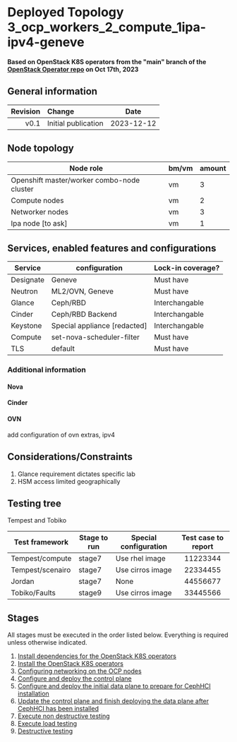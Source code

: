# Deployed Topology 3_ocp_workers_2_compute_1ipa-ipv4-geneve

**Based on OpenStack K8S operators from the "main" branch of the [OpenStack Operator repo](https://github.com/openstack-k8s-operators/openstack-operator/tree/78b3c876eaf9168f9d95b201997ebdc2da42fa02) on Oct 17th, 2023**

## General information

| Revision | Change              |  Date   |
| -------: | :------------------ | :-----: |
|     v0.1 | Initial publication | 2023-12-12 |

## Node topology

| Node role                                  | bm/vm | amount |
|--------------------------------------------|-------|--------|
| Openshift master/worker combo-node cluster | vm    | 3      |
| Compute nodes                              | vm    | 2      |
| Networker nodes                            | vm    | 3      |
| Ipa node [to ask]                          | vm    | 1      |


## Services, enabled features and configurations

| Service   | configuration                | Lock-in coverage?  |
|-----------|------------------------------| ------------------ |
| Designate | Geneve                       | Must have          |
| Neutron   | ML2/OVN, Geneve              | Must have          |
| Glance    | Ceph/RBD                     | Interchangable     |
| Cinder    | Ceph/RBD Backend             | Interchangable     |
| Keystone  | Special appliance [redacted] | Interchangable     |
| Compute   | set-nova-scheduler-filter    | Must have          |
| TLS       | default                      | Must have          |
### Additional information 

#### Nova

#### Cinder

#### OVN
add configuration of ovn extras, ipv4
## Considerations/Constraints

1. Glance requirement dictates specific lab
2. HSM access limited geographically

## Testing tree
Tempest and Tobiko

| Test framework   | Stage to run | Special configuration | Test case to report |
| ---------------- | ------------ | --------------------- | :-----------------: |
| Tempest/compute  | stage7       | Use rhel image        |      11223344       |
| Tempest/scenairo | stage7       | Use cirros image      |      22334455       |
| Jordan           | stage7       | None                  |      44556677       |
| Tobiko/Faults    | stage9       | Use cirros image      |      33445566       |

## Stages

All stages must be executed in the order listed below. Everything is required unless otherwise indicated.

1. [Install dependencies for the OpenStack K8S operators](stage1)
2. [Install the OpenStack K8S operators](stage2)
3. [Configuring networking on the OCP nodes](stage3)
4. [Configure and deploy the control plane](stage4)
5. [Configure and deploy the initial data plane to prepare for CephHCI installation](stage5)
6. [Update the control plane and finish deploying the data plane after CephHCI has been installed](stage6)
7. [Execute non destructive testing](stage7)
8. [Execute load testing](stage8)
9. [Destructive testing](stage9)
